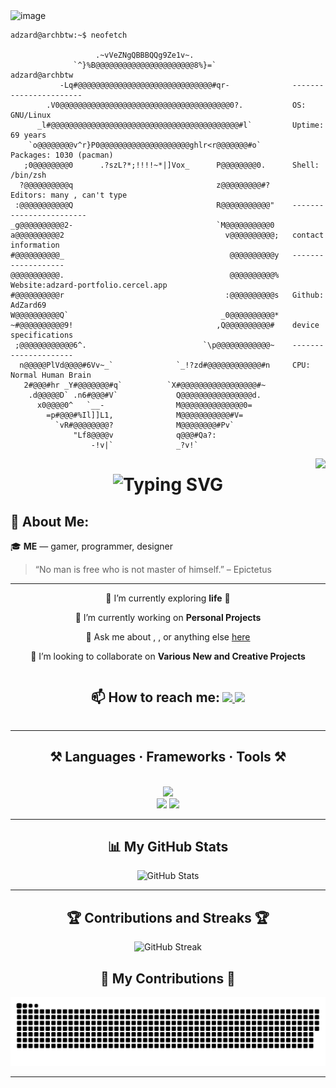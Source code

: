 

<img width="1267" height="208" alt="image" src="https://github.com/user-attachments/assets/406d9522-2add-4a62-b79e-46d2660f0f9d" />

```console
adzard@archbtw:~$ neofetch

                   .~vVeZNgQBBBQQg9Ze1v~.
              `^}%B@@@@@@@@@@@@@@@@@@@@@@8%}=`                 adzard@archbtw
           -Lq#@@@@@@@@@@@@@@@@@@@@@@@@@@@@@@#qr-              -----------------------
        .V0@@@@@@@@@@@@@@@@@@@@@@@@@@@@@@@@@@@@@@0?.           OS: GNU/Linux
      _l#@@@@@@@@@@@@@@@@@@@@@@@@@@@@@@@@@@@@@@@@@@#l`         Uptime: 69 years
    `o@@@@@@@@v^r}P0@@@@@@@@@@@@@@@@@@@@ghlr<r@@@@@@@#o`       Packages: 1030 (pacman)
   ;0@@@@@@@@0      .?szL?*;!!!!~*|]Vox_      P@@@@@@@@0.      Shell: /bin/zsh
  ?@@@@@@@@@@q                                z@@@@@@@@@#?     Editors: many , can't type
 :@@@@@@@@@@@Q                                R@@@@@@@@@@@"    ------------------------
_g@@@@@@@@@@2-                                `M@@@@@@@@@@0
a@@@@@@@@@@2                                    v@@@@@@@@@@;   contact information
#@@@@@@@@@@_                                     @@@@@@@@@@y   -------------------
@@@@@@@@@@@.                                     @@@@@@@@@@%   Website:adzard-portfolio.cercel.app
#@@@@@@@@@@r                                    :@@@@@@@@@@s   Github: AdZard69
W@@@@@@@@@@Q`                                  _0@@@@@@@@@@*
~#@@@@@@@@@@9!                                ,Q@@@@@@@@@@#    device specifications
 ;@@@@@@@@@@@@6^.                          `\p@@@@@@@@@@@@~    ---------------------
  n@@@@@PlVd@@@@#6Vv~_`              `_!?zd#@@@@@@@@@@@@#n     CPU: Normal Human Brain
   2#@@@#hr _Y#@@@@@@@#q`          `X#@@@@@@@@@@@@@@@@@#~
    .d@@@@@D` .n6#@@@#V`             Q@@@@@@@@@@@@@@@@d.
      x0@@@@0^   `__-                M@@@@@@@@@@@@@@0=
        =p#@@@#%Il]]L1,              M@@@@@@@@@@@#V=
          `vR#@@@@@@@@?              M@@@@@@@@#Pv`
              "Lf8@@@@v              q@@@#Qa?:
                  -!v|`              _?v!`
```

<!-- View Counter -->
<img align="right" src="https://visitor-badge.laobi.icu/badge?page_id=AdZard69.AdZard69" />

<!-- Typing Animation -->
<h1 align="center">
  <picture>
    <source srcset="https://readme-typing-svg.herokuapp.com/?font=Righteous&size=35&center=true&vCenter=true&width=500&height=70&duration=4000&color=000000&lines=Hi+There!+👋;+I'm+AdZard!" media="(prefers-color-scheme: light)" />
    <source srcset="https://readme-typing-svg.herokuapp.com/?font=Righteous&size=35&center=true&vCenter=true&width=500&height=70&duration=4000&color=F7F7F7&lines=Hi+There!+👋;+I'm+AdZard!" media="(prefers-color-scheme: dark)" />
    <img src="https://readme-typing-svg.herokuapp.com/?font=Righteous&size=35&center=true&vCenter=true&width=500&height=70&duration=4000&color=F7F7F7&lines=Hi+There!+👋;+I'm+AdZard!" alt="Typing SVG">
  </picture>
</h1>

## 🧠 About Me:
🎓 **ME** — gamer, programmer, designer  

> “No man is free who is not master of himself.” – Epictetus 

---

<div align="center">
  
  🌱 I’m currently exploring **life** :eyes:

  🔭 I’m currently working on **Personal Projects**

  💬 Ask me about , ,  or anything else [here](https://github.com/AdZard69/AdZard69/issues)

  👯 I’m looking to collaborate on **Various New and Creative Projects**
  
</div>

<div align="center">
  <h2 style="display:inline-block;">📫 How to reach me:</h2>
  <a href="mailto:adzardeventshub@gmail.com">
    <img src="https://img.shields.io/badge/Gmail-333333?style=for-the-badge&logo=gmail&logoColor=red" />
  </a>
  <a href="https://my-crazy-portfolio.vercel.app/" target="_blank">
     <img src="https://img.shields.io/badge/Portfolio-FF5722?style=for-the-badge&logo=todoist&logoColor=white" />
  </a>
</div>

---

<h2 align="center">⚒️ Languages · Frameworks · Tools ⚒️</h2>
<br/>
<div align="center">
  <img src="https://skillicons.dev/icons?i=ps,pr" ><br>
    <img src="https://skillicons.dev/icons?i=react,html,css,vscode,github,figma,tailwind,git" />
    <img src="https://skillicons.dev/icons?i=nodejs,python,javascript,threejs,typescript,express,firebase,mongodb,c,java,nextjs,mysql,py,mint,cpp" /><br>
</div>

---

<!-- GitHub Stats -->
<div align="center">
  <h2>📊 My GitHub Stats</h2>
  <picture>
    <source srcset="https://github-readme-stats.vercel.app/api?username=AdZard69&show_icons=true&theme=light&hide_border=false#gh-light-mode-only" media="(prefers-color-scheme: light)" />
    <source srcset="https://github-readme-stats.vercel.app/api?username=AdZard69&show_icons=true&theme=dark&hide_border=false#gh-dark-mode-only" media="(prefers-color-scheme: dark)" />
    <img src="https://github-readme-stats.vercel.app/api?username=AdZard69&show_icons=true&theme=darkt&hide_border=false" alt="GitHub Stats" />
  </picture>
</div>

---

<!-- Streak Stats -->
<div align="center">
  <h2>🏆 Contributions and Streaks 🏆</h2>
  <picture>
    <source srcset="https://github-readme-streak-stats.herokuapp.com?user=AdZard69#gh-light-mode-only" media="(prefers-color-scheme: light)" />
    <source srcset="https://github-readme-streak-stats.herokuapp.com?user=AdZard69&theme=dark#gh-dark-mode-only" media="(prefers-color-scheme: dark)" />
    <img src="https://github-readme-streak-stats.herokuapp.com?user=AdZard69&theme=dark" alt="GitHub Streak" />
  </picture>
</div>

<!-- Custom Snake Animation -->
<div align="center">
  <h2>🐍 My Contributions 🐍</h2>
  <picture>
    <source srcset="https://raw.githubusercontent.com/AdZard69/AdZard69/main/output/github-snake.svg#gh-light-mode-only" media="(prefers-color-scheme: light)" />
    <source srcset="https://raw.githubusercontent.com/AdZard69/AdZard69/main/output/github-snake-dark.svg#gh-dark-mode-only" media="(prefers-color-scheme: dark)" />
    <img src="https://raw.githubusercontent.com/AdZard69/AdZard69/main/output/github-snake-dark.svg" alt="GitHub contributions snake" />
  </picture>
</div>

---
